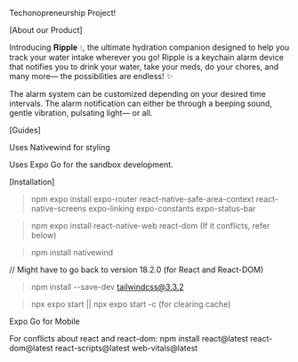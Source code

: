 Techonopreneurship Project!

[About our Product]

Introducing 𝐑𝐢𝐩𝐩𝐥𝐞 💧, the ultimate hydration companion designed to help you track your water intake wherever you go! 
Ripple is a keychain alarm device that notifies you to drink your water, take your meds, do your chores, and many more— the possibilities are endless! ✨

The alarm system can be customized depending on your desired time intervals. The alarm notification can either be through a beeping sound, gentle vibration, pulsating light— or all. 

[Guides]

Uses Nativewind for styling

Uses Expo Go for the sandbox development.

[Installation]

> npm expo install expo-router react-native-safe-area-context react-native-screens expo-linking expo-constants expo-status-bar

> npm expo install react-native-web react-dom (If it conflicts, refer below)

> npm install nativewind

// Might have to go back to version 18.2.0 (for React and React-DOM)
> npm install --save-dev tailwindcss@3.3.2 

> npx expo start || npx expo start -c (for clearing cache)

Expo Go for Mobile

For conflicts about react and react-dom: 
npm install react@latest react-dom@latest react-scripts@latest web-vitals@latest
